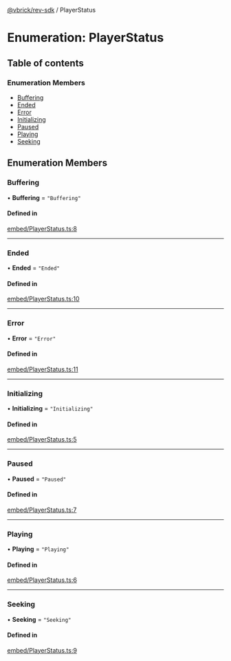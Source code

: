 [@vbrick/rev-sdk](../README.md) / PlayerStatus

# Enumeration: PlayerStatus

## Table of contents

### Enumeration Members

- [Buffering](PlayerStatus.md#buffering)
- [Ended](PlayerStatus.md#ended)
- [Error](PlayerStatus.md#error)
- [Initializing](PlayerStatus.md#initializing)
- [Paused](PlayerStatus.md#paused)
- [Playing](PlayerStatus.md#playing)
- [Seeking](PlayerStatus.md#seeking)

## Enumeration Members

### Buffering

• **Buffering** = ``"Buffering"``

#### Defined in

[embed/PlayerStatus.ts:8](https://github.com/vbrick/rev-sdk-js/blob/main/src/embed/PlayerStatus.ts#L8)

___

### Ended

• **Ended** = ``"Ended"``

#### Defined in

[embed/PlayerStatus.ts:10](https://github.com/vbrick/rev-sdk-js/blob/main/src/embed/PlayerStatus.ts#L10)

___

### Error

• **Error** = ``"Error"``

#### Defined in

[embed/PlayerStatus.ts:11](https://github.com/vbrick/rev-sdk-js/blob/main/src/embed/PlayerStatus.ts#L11)

___

### Initializing

• **Initializing** = ``"Initializing"``

#### Defined in

[embed/PlayerStatus.ts:5](https://github.com/vbrick/rev-sdk-js/blob/main/src/embed/PlayerStatus.ts#L5)

___

### Paused

• **Paused** = ``"Paused"``

#### Defined in

[embed/PlayerStatus.ts:7](https://github.com/vbrick/rev-sdk-js/blob/main/src/embed/PlayerStatus.ts#L7)

___

### Playing

• **Playing** = ``"Playing"``

#### Defined in

[embed/PlayerStatus.ts:6](https://github.com/vbrick/rev-sdk-js/blob/main/src/embed/PlayerStatus.ts#L6)

___

### Seeking

• **Seeking** = ``"Seeking"``

#### Defined in

[embed/PlayerStatus.ts:9](https://github.com/vbrick/rev-sdk-js/blob/main/src/embed/PlayerStatus.ts#L9)
